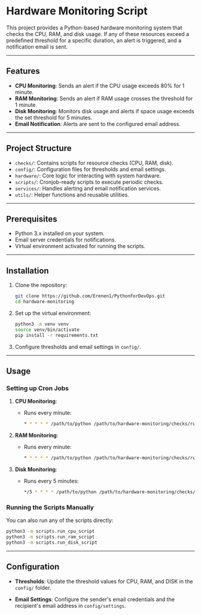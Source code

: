 
# Hardware Monitoring Script

This project provides a Python-based hardware monitoring system that checks the CPU, RAM, and disk usage. If any of these resources exceed a predefined threshold for a specific duration, an alert is triggered, and a notification email is sent.

---

## Features

- **CPU Monitoring**: Sends an alert if the CPU usage exceeds 80% for 1 minute.
- **RAM Monitoring**: Sends an alert if RAM usage crosses the threshold for 1 minute.
- **Disk Monitoring**: Monitors disk usage and alerts if space usage exceeds the set threshold for 5 minutes.
- **Email Notification**: Alerts are sent to the configured email address.

---

## Project Structure

- `checks/`: Contains scripts for resource checks (CPU, RAM, disk).
- `config/`: Configuration files for thresholds and email settings.
- `hardware/`: Core logic for interacting with system hardware.
- `scripts/`: Cronjob-ready scripts to execute periodic checks.
- `services/`: Handles alerting and email notification services.
- `utils/`: Helper functions and reusable utilities.

---

## Prerequisites

- Python 3.x installed on your system.
- Email server credentials for notifications.
- Virtual environment activated for running the scripts.

---

## Installation

1. Clone the repository:
   ```bash
   git clone https://github.com/Erenen1/PythonForDevOps.git
   cd hardware-monitoring
   ```

2. Set up the virtual environment:
   ```bash
   python3 -m venv venv
   source venv/bin/activate
   pip install -r requirements.txt
   ```

3. Configure thresholds and email settings in `config/`.

---

## Usage

### Setting up Cron Jobs

1. **CPU Monitoring**:
   - Runs every minute:
     ```bash
     * * * * * /path/to/python /path/to/hardware-monitoring/checks/run_cpu_script.py
     ```

2. **RAM Monitoring**:
   - Runs every minute:
     ```bash
     * * * * * /path/to/python /path/to/hardware-monitoring/checks/run_ram_script.py
     ```

3. **Disk Monitoring**:
   - Runs every 5 minutes:
     ```bash
     */5 * * * * /path/to/python /path/to/hardware-monitoring/checks/run_disk_script.py
     ```

### Running the Scripts Manually

You can also run any of the scripts directly:
```bash
python3 -m scripts.run_cpu_script
python3 -m scripts.run_ram_script
python3 -m scripts.run_disk_script
```

---

## Configuration

- **Thresholds**:
  Update the threshold values for CPU, RAM, and DISK in the `config/` folder.

- **Email Settings**:
  Configure the sender's email credentials and the recipient's email address in `config/settings`.